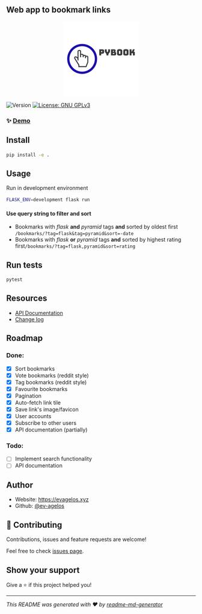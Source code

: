 ## Web app to bookmark links

<p align="center"><img align="center" src="bookmarks/static/img/logo_200x200.png"></p>

![Version](https://img.shields.io/badge/version-1.0.3-blue.svg?cacheSeconds=2592000)
[![License: GNU GPLv3](https://img.shields.io/badge/License-GPLv3-blue.svg)](LICENSE)

### ✨ [Demo](https://pybook.evagelos.xyz)

## Install

```sh
pip install -e .
```

## Usage
Run in development environment
```sh
FLASK_ENV=development flask run
```
#### Use query string to filter and sort
* Bookmarks with _flask_ **and** _pyramid_ tags **and** sorted by oldest first `/bookmarks/?tag=flask&tag=pyramid&sort=-date`
* Bookmarks with _flask_ **or** _pyramid_ tags **and** sorted by highest rating first`/bookmarks/?tag=flask,pyramid&sort=rating`

## Run tests

```sh
pytest
```
## Resources

- [API Documentation](https://pybook.evagelos.xyz/api/v1/documentation)
- [Change log](CHANGELOG.md)

## Roadmap
### Done:
- [x] Sort bookmarks
- [x] Vote bookmarks (reddit style)
- [x] Tag bookmarks (reddit style)
- [x] Favourite bookmarks
- [x] Pagination
- [x] Auto-fetch link tile
- [x] Save link's image/favicon
- [x] User accounts
- [x] Subscribe to other users
- [x] API documentation (partially)

### Todo:
- [ ] Implement search functionality
- [ ] API documentation

## Author

* Website: https://evagelos.xyz
* Github: [@ev-agelos](https://github.com/ev-agelos)

## 🤝 Contributing

Contributions, issues and feature requests are welcome!

Feel free to check [issues page](https://github.com/ev-agelos/PyBook/issues).

## Show your support

Give a ⭐️ if this project helped you!

***
_This README was generated with ❤️ by [readme-md-generator](https://github.com/kefranabg/readme-md-generator)_

